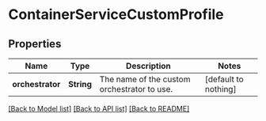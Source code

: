 # ContainerServiceCustomProfile


## Properties
Name | Type | Description | Notes
------------ | ------------- | ------------- | -------------
**orchestrator** | **String** | The name of the custom orchestrator to use. | [default to nothing]


[[Back to Model list]](../README.md#models) [[Back to API list]](../README.md#api-endpoints) [[Back to README]](../README.md)


